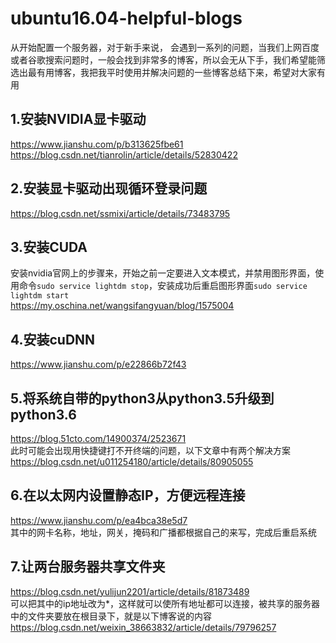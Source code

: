# ubuntu16.04-helpful-blogs  
从开始配置一个服务器，对于新手来说， 会遇到一系列的问题，当我们上网百度或者谷歌搜索问题时，一般会找到非常多的博客，所以会无从下手，我们希望能筛选出最有用博客，我把我平时使用并解决问题的一些博客总结下来，希望对大家有用  
## 1.安装NVIDIA显卡驱动  
https://www.jianshu.com/p/b313625fbe61  
https://blog.csdn.net/tianrolin/article/details/52830422  
## 2.安装显卡驱动出现循环登录问题    
https://blog.csdn.net/ssmixi/article/details/73483795  
## 3.安装CUDA  
安装nvidia官网上的步骤来，开始之前一定要进入文本模式，并禁用图形界面，使用命令`sudo service lightdm stop`，安装成功后重启图形界面`sudo service lightdm start`  
https://my.oschina.net/wangsifangyuan/blog/1575004  
## 4.安装cuDNN  
https://www.jianshu.com/p/e22866b72f43  
## 5.将系统自带的python3从python3.5升级到python3.6  
https://blog.51cto.com/14900374/2523671  
此时可能会出现用快捷键打不开终端的问题，以下文章中有两个解决方案
https://blog.csdn.net/u011254180/article/details/80905055  
## 6.在以太网内设置静态IP，方便远程连接
https://www.jianshu.com/p/ea4bca38e5d7  
其中的网卡名称，地址，网关，掩码和广播都根据自己的来写，完成后重启系统
## 7.让两台服务器共享文件夹
https://blog.csdn.net/yulijun2201/article/details/81873489  
可以把其中的ip地址改为\*，这样就可以使所有地址都可以连接，被共享的服务器中的文件夹要放在根目录下，就是以下博客说的内容  
https://blog.csdn.net/weixin_38663832/article/details/79796257  
